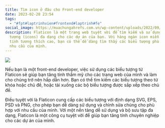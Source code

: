 ```yaml
---
title: Tìm icon ở đâu cho Front-end developer
date: 2023-02-28 23:54
tags:
  - "#fpt#laptrinhvien#frontend#laptrinh#fe"
social_image: https://muachungahrefs.com.vn/wp-content/uploads/2022/09/Flaticon-Rediseno-Logo-Presentacion_Mesa-de-trabajo-1-copia-20.jpg
description: Flaticon là một trang web tuyệt vời để tìm kiếm và sử dụng các biểu
  tượng (icons) đa dạng cho các dự án của bạn. Với hàng ngàn icon miễn phí và có
  tính tương thích cao, bạn có thể dễ dàng tìm thấy các biểu tượng phù hợp với
  nhu cầu của mình.
---
```

<!--StartFragment-->

![](https://media.flaticon.com/dist/min/img/home/slides-home/collections-slide.png)

<!--EndFragment-->

Nếu bạn là một front-end developer, việc sử dụng các biểu tượng từ Flaticon sẽ giúp bạn tăng tính thẩm mỹ cho các trang web của mình và làm cho chúng trở nên hấp dẫn hơn. Bạn có thể tìm kiếm các biểu tượng theo từ khóa hoặc chủ đề, hoặc tải xuống các bộ biểu tượng được sắp xếp theo chủ đề.

Điều tuyệt vời là Flaticon cung cấp các biểu tượng với định dạng SVG, EPS, PSD và PNG, cho phép bạn dễ dàng sử dụng và chỉnh sửa chúng cho phù hợp với nhu cầu của mình. Với một nền tảng dễ sử dụng và bộ sưu tập đa dạng, Flaticon là một công cụ tuyệt vời để giúp bạn tăng tính chuyên nghiệp cho các dự án của mình.
